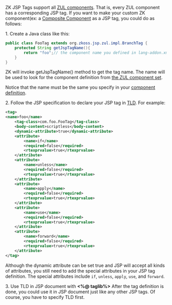 ZK JSP Tags support all [ZUL components](ZK_Component_Reference). That is, every ZUL
component has a corresponding JSP tag. If you want to make your custom
ZK component(ex: a [ Composite Component]({{site.baseurl}}/zk_dev_ref/ui_composing/composite_component) as a JSP tag, you could do as follows:

1\. Create a Java class like this:

```java
public class FooTag extends org.zkoss.jsp.zul.impl.BranchTag {
    protected String getJspTagName(){
        return "foo";// the component name you defined in lang-addon.xml
    }
}
```

ZK will invoke getJspTagName() method to get the tag name. The name will
be used to look for the component definition from [the ZUL component
set](ZUML_Reference/ZUML/Languages/ZUL).

Notice that the name must be the same you specify in your [component
definition]({{site.baseurl}}/zk_client_side_ref/language_definition).

2\. Follow the JSP specification to declare your JSP tag in
[TLD](http://download.oracle.com/javaee/1.4/tutorial/doc/JSPTags6.html).
For example:

```xml
<tag>
<name>foo</name>
    <tag-class>com.foo.FooTag</tag-class>
    <body-content>scriptless</body-content>
    <dynamic-attribute>true</dynamic-attribute>
    <attribute> 
        <name>if</name>
        <required>false</required>
        <rtexprvalue>true</rtexprvalue>
    </attribute>
    <attribute> 
        <name>unless</name>
        <required>false</required>
        <rtexprvalue>true</rtexprvalue>
    </attribute>
    <attribute> 
        <name>apply</name>
        <required>false</required>
        <rtexprvalue>true</rtexprvalue>
    </attribute>
    <attribute> 
        <name>use</name>
        <required>false</required>
        <rtexprvalue>true</rtexprvalue>
    </attribute>
    <attribute> 
        <name>forward</name>
        <required>false</required>
        <rtexprvalue>true</rtexprvalue>
    </attribute>
</tag>
```

Although the dynamic attribute can be set true and JSP will accept all
kinds of attributes, you still need to add the special attributes in
your JSP tag definition. The special attributes include `if`, `unless`,
`apply`, `use`, and `forward`.

3\. Use TLD in JSP document with **\<%@ taglib%\>** After the tag
definition is done, you could use it in JSP document just like any other
JSP tags. Of course, you have to specify TLD first.

